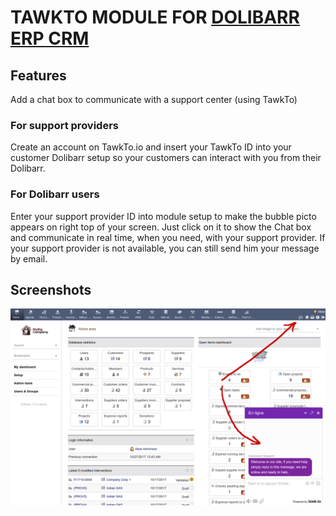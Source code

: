 # TAWKTO MODULE FOR <a href="https://www.dolibarr.org">DOLIBARR ERP CRM</a>

## Features
Add a chat box to communicate with a support center (using TawkTo)

### For support providers
Create an account on TawkTo.io and insert your TawkTo ID into your customer Dolibarr setup so your customers can interact with you from their Dolibarr.

### For Dolibarr users
Enter your support provider ID into module setup to make the bubble picto appears on right top of your screen.
Just click on it to show the Chat box and communicate in real time, when you need, with your support provider.
If your support provider is not available, you can still send him your message by email. 

## Screenshots

![Screenshot patient card](img/tawkto_screenshot.png?raw=true "Tawkto chat")

